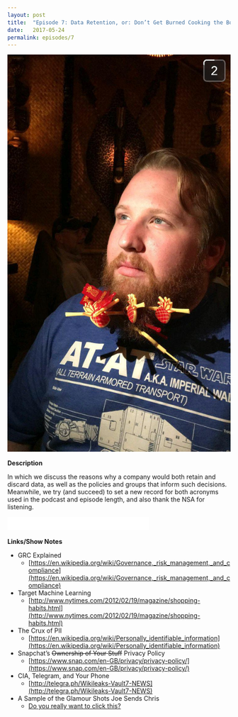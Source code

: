 ```yaml
---
layout: post
title:  "Episode 7: Data Retention, or: Don’t Get Burned Cooking the Books"
date:   2017-05-24
permalink: episodes/7
---
```


<img src="/img/episode_7.jpg" alt="Data Retention" width="700">

**Description**

In which we discuss the reasons why a company would both retain and discard data, as well as the policies and groups that inform such decisions. Meanwhile, we try (and succeed) to set a new record for both acronyms used in the podcast and episode length, and also thank the NSA for listening.

<iframe style="border: none" src="//html5-player.libsyn.com/embed/episode/id/5387769/height/50/width/640/theme/standard-mini/autonext/no/thumbnail/no/autoplay/no/preload/no/no_addthis/no/direction/backward/" height="30" width="320" scrolling="no"  allowfullscreen webkitallowfullscreen mozallowfullscreen oallowfullscreen msallowfullscreen></iframe>

**Links/Show Notes**

* GRC Explained
   * [https://en.wikipedia.org/wiki/Governance,_risk_management,_and_compliance](https://en.wikipedia.org/wiki/Governance,_risk_management,_and_compliance)
* Target Machine Learning
   * [http://www.nytimes.com/2012/02/19/magazine/shopping-habits.html](http://www.nytimes.com/2012/02/19/magazine/shopping-habits.html)
* The Crux of PII
   * [https://en.wikipedia.org/wiki/Personally_identifiable_information](https://en.wikipedia.org/wiki/Personally_identifiable_information)
* Snapchat’s ~~Ownership of Your Stuff~~ Privacy Policy
   * [https://www.snap.com/en-GB/privacy/privacy-policy/](https://www.snap.com/en-GB/privacy/privacy-policy/)
* CIA, Telegram, and Your Phone
   * [http://telegra.ph/Wikileaks-Vault7-NEWS](http://telegra.ph/Wikileaks-Vault7-NEWS)
* A Sample of the Glamour Shots Joe Sends Chris
   * [Do you really want to click this?](http://www.dollarsandsenseofwestworld.com/img/Joe_Snap.jpg)
